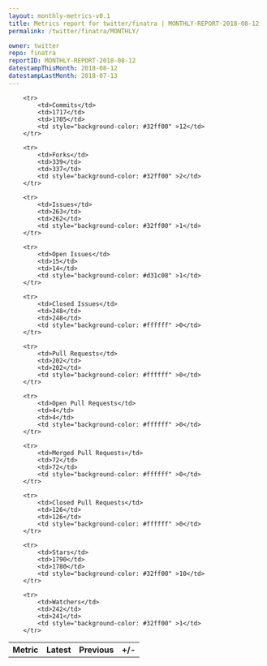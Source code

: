 ```yaml
---
layout: monthly-metrics-v0.1
title: Metrics report for twitter/finatra | MONTHLY-REPORT-2018-08-12 | 2018-08-12
permalink: /twitter/finatra/MONTHLY/

owner: twitter
repo: finatra
reportID: MONTHLY-REPORT-2018-08-12
datestampThisMonth: 2018-08-12
datestampLastMonth: 2018-07-13
---
```



<table style="width: 100%;">
    <tr>
        <th>Metric</th>
        <th>Latest</th>
        <th>Previous</th>
        <th>+/-</th>
    </tr>

        <tr>
            <td>Commits</td>
            <td>1717</td>
            <td>1705</td>
            <td style="background-color: #32ff00" >12</td>
        </tr>
        
        <tr>
            <td>Forks</td>
            <td>339</td>
            <td>337</td>
            <td style="background-color: #32ff00" >2</td>
        </tr>
        
        <tr>
            <td>Issues</td>
            <td>263</td>
            <td>262</td>
            <td style="background-color: #32ff00" >1</td>
        </tr>
        
        <tr>
            <td>Open Issues</td>
            <td>15</td>
            <td>14</td>
            <td style="background-color: #d31c08" >1</td>
        </tr>
        
        <tr>
            <td>Closed Issues</td>
            <td>248</td>
            <td>248</td>
            <td style="background-color: #ffffff" >0</td>
        </tr>
        
        <tr>
            <td>Pull Requests</td>
            <td>202</td>
            <td>202</td>
            <td style="background-color: #ffffff" >0</td>
        </tr>
        
        <tr>
            <td>Open Pull Requests</td>
            <td>4</td>
            <td>4</td>
            <td style="background-color: #ffffff" >0</td>
        </tr>
        
        <tr>
            <td>Merged Pull Requests</td>
            <td>72</td>
            <td>72</td>
            <td style="background-color: #ffffff" >0</td>
        </tr>
        
        <tr>
            <td>Closed Pull Requests</td>
            <td>126</td>
            <td>126</td>
            <td style="background-color: #ffffff" >0</td>
        </tr>
        
        <tr>
            <td>Stars</td>
            <td>1790</td>
            <td>1780</td>
            <td style="background-color: #32ff00" >10</td>
        </tr>
        
        <tr>
            <td>Watchers</td>
            <td>242</td>
            <td>241</td>
            <td style="background-color: #32ff00" >1</td>
        </tr>
        
</table>

